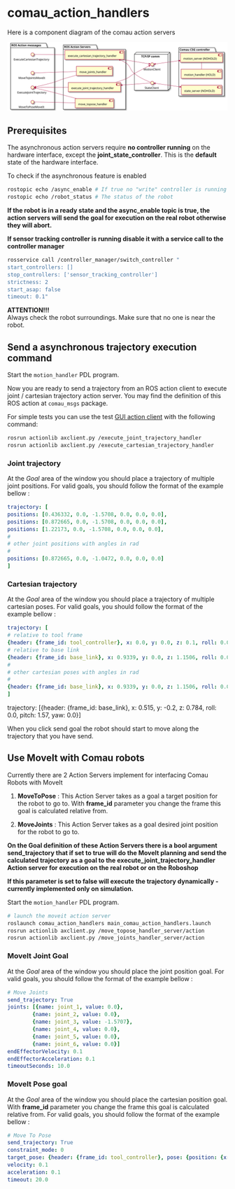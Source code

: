 # comau_action_handlers

Here is a component diagram of the comau action servers

![](doc/comau_action_handlers_component_diagram.svg)

## Prerequisites

The asynchronous action servers require **no controller running** on the hardware interface, except the **joint_state_controller**. This is the **default** state of the hardware interface.

To check if the asynchronous feature is enabled

```bash
rostopic echo /async_enable # If true no "write" controller is running
rostopic echo /robot_status # The status of the robot
```

**If the robot is in a ready state and the async_enable topic is true, the action servers will send the goal for execution on the real robot otherwise they will abort.**

**If sensor tracking controller is running disable it with a service call to the controller manager**

```bash
rosservice call /controller_manager/switch_controller "
start_controllers: []
stop_controllers: ['sensor_tracking_controller']
strictness: 2
start_asap: false
timeout: 0.1" 
```



**ATTENTION!!!**\
Always check the robot surroundings. Make sure that no one is near the robot.

## Send a asynchronous trajectory execution command

Start the `motion_handler` PDL program.

Now you are ready to send a trajectory from an ROS action client to execute joint / cartesian trajectory  action server. You may find the definition of this ROS action at `comau_msgs` package.

For simple tests you can use the test [GUI action client](https://github.com/ros/actionlib/tree/noetic-devel/actionlib_tools) with the following command:

```bash
rosrun actionlib axclient.py /execute_joint_trajectory_handler
rosrun actionlib axclient.py /execute_cartesian_trajectory_handler
```
### Joint trajectory

At the *Goal* area of the window you should place a trajectory of multiple joint positions. For valid goals, you should follow the format of the example bellow :

```yaml
trajectory: [
positions: [0.436332, 0.0, -1.5708, 0.0, 0.0, 0.0],
positions: [0.872665, 0.0, -1.5708, 0.0, 0.0, 0.0],
positions: [1.22173, 0.0, -1.5708, 0.0, 0.0, 0.0],
#
# other joint positions with angles in rad
#
positions: [0.872665, 0.0, -1.0472, 0.0, 0.0, 0.0]
]
```

### Cartesian trajectory

At the *Goal* area of the window you should place a trajectory of multiple cartesian poses. For valid goals, you should follow the format of the example bellow :

```yaml
trajectory: [
# relative to tool frame 
{header: {frame_id: tool_controller}, x: 0.0, y: 0.0, z: 0.1, roll: 0.0, pitch: 0.0, yaw: 0.0},
# relative to base link
{header: {frame_id: base_link}, x: 0.9339, y: 0.0, z: 1.1506, roll: 0.0, pitch: 1.5707, yaw: 0.0},
#
# other cartesian poses with angles in rad
#
{header: {frame_id: base_link}, x: 0.9339, y: 0.0, z: 1.1506, roll: 0.0, pitch: 1.5707, yaw: 0.0}
]
```

trajectory: [{header: {frame_id: base_link}, x: 0.515, y: -0.2, z: 0.784, roll: 0.0, pitch: 1.57, yaw: 0.0}]

When you click send goal the robot should start to move along the trajectory that you have send.



## Use MoveIt with Comau robots
Currently there are 2 Action Servers implement for interfacing Comau Robots with MoveIt

1. **MoveToPose** : This Action Server takes as a goal a target position for the robot to go to. With **frame_id** parameter you change the frame this goal is calculated relative from.

2. **MoveJoints** : This Action Server takes as a goal desired joint position for the robot to go to.

**On the Goal definition of these Action Servers there is a bool argument send_trajectory that if set to true will do the MoveIt planning and send the calculated trajectory as a goal to the execute_joint_trajectory_handler Action server for execution on the real robot or on the Roboshop**

**If this parameter is set to false will execute the trajectory dynamically - currently implemented only on simulation.**

Start the `motion_handler` PDL program.

```bash
# launch the moveit action server
roslaunch comau_action_handlers main_comau_action_handlers.launch
rosrun actionlib axclient.py /move_topose_handler_server/action
rosrun actionlib axclient.py /move_joints_handler_server/action
```
### MoveIt Joint Goal

At the *Goal* area of the window you should place the joint position goal. For valid goals, you should follow the format of the example bellow :

```yaml
# Move Joints
send_trajectory: True
joints: [{name: joint_1, value: 0.0},
        {name: joint_2, value: 0.0},
        {name: joint_3, value: -1.5707},
        {name: joint_4, value: 0.0},
        {name: joint_5, value: 0.0},
        {name: joint_6, value: 0.0}]
endEffectorVelocity: 0.1
endEffectorAcceleration: 0.1
timeoutSeconds: 10.0
```

### MoveIt Pose goal

At the *Goal* area of the window you should place the cartesian position goal. With **frame_id** parameter you change the frame this goal is calculated relative from. For valid goals, you should follow the format of the example bellow :

```yaml
# Move To Pose
send_trajectory: True
constraint_mode: 0
target_pose: {header: {frame_id: tool_controller}, pose: {position: {x: 0.0, y: 0.0, z: 0.1}, orientation: {x: 0.0, y: 0.0, z: 0.0, w: 1.0}}}
velocity: 0.1
acceleration: 0.1
timeout: 20.0
```
